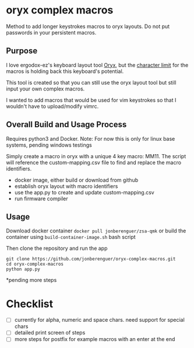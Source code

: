 # oryx complex macros
Method to add longer keystrokes macros to oryx layouts. Do not put passwords in your persistent macros.

## Purpose
I love ergodox-ez's keyboard layout tool [Oryx](https://configure.ergodox-ez.com/), but the [character limit](https://blog.zsa.io/2003-oryx-macros/) for the macros is holding back this keyboard's potential.

This tool is created so that you can still use the oryx layout tool but still input your own complex macros.

I wanted to add macros that would be used for vim keystrokes so that I wouldn't have to upload/modify vimrc.


## Overall Build and Usage Process
Requires python3 and Docker.
Note: For now this is only for linux base systems, pending windows testings

Simply create a macro in oryx with a unique 4 key macro: MM11. The script will reference the custom-mapping.csv file to find and replace the macro identifiers.

- docker image, either build or download from github
- establish oryx layout with macro identifiers
- use the app.py to create and update custom-mapping.csv
- run firmware compiler


## Usage
Download docker container `docker pull jonberenguer/zsa-qmk` or build the container using `build-container-image.sh` bash script

Then clone the repository and run the app
```
git clone https://github.com/jonberenguer/oryx-complex-macros.git
cd oryx-complex-macros
python app.py
```

*pending more steps


# Checklist
- [ ] currently for alpha, numeric and space chars. need support for special chars
- [ ] detailed print screen of steps
- [ ] more steps for postfix for example macros with an enter at the end
